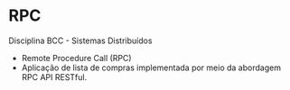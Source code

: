 # RPC
Disciplina BCC - Sistemas Distribuídos 
- Remote Procedure Call (RPC)
- Aplicação de lista de compras implementada por meio da abordagem RPC API RESTful. 
